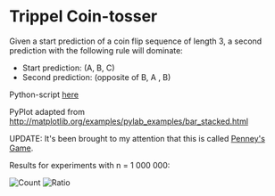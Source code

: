 # Trippel Coin-tosser

Given a start prediction of a coin flip sequence of length 3, a second prediction with the following rule will dominate:

 - Start prediction: (A, B, C)
 - Second prediction: (opposite of B, A , B)
 
Python-script [here](run.py)

PyPlot adapted from http://matplotlib.org/examples/pylab_examples/bar_stacked.html

UPDATE: It's been brought to my attention that this is called [Penney's Game][1].

Results for experiments with n = 1 000 000:

![Count](https://dl.dropboxusercontent.com/u/2563770/cointosscount1m.png)
![Ratio](https://dl.dropboxusercontent.com/u/2563770/cointosspercent1m.png)

[1]: https://en.wikipedia.org/wiki/Penney%27s_game


